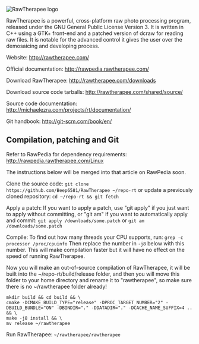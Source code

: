 ![RawTherapee logo](http://rawtherapee.com/images/logos/rawtherapee_logo_discuss.png)

RawTherapee is a powerful, cross-platform raw photo processing program, released under the GNU General Public License Version 3. It is written in C++ using a GTK+ front-end and a patched version of dcraw for reading raw files. It is notable for the advanced control it gives the user over the demosaicing and developing process.

Website:
http://rawtherapee.com/

Official documentation:
http://rawpedia.rawtherapee.com/

Download RawTherapee:
http://rawtherapee.com/downloads

Download source code tarballs:
http://rawtherapee.com/shared/source/

Source code documentation:
http://michaelezra.com/projects/rt/documentation/

Git handbook:
http://git-scm.com/book/en/

## Compilation, patching and Git
Refer to RawPedia for dependency requirements:
http://rawpedia.rawtherapee.com/Linux

The instructions below will be merged into that article on RawPedia soon.

Clone the source code:
`git clone https://github.com/Beep6581/RawTherapee ~/repo-rt`
or update a previously cloned repository:
`cd ~/repo-rt && git fetch`

Apply a patch:
If you want to apply a patch, use "git apply" if you just want to apply without committing, or "git am" if you want to automatically apply and commit:
`git apply /downloads/some.patch`
or
`git am /downloads/some.patch`

Compile:
To find out how many threads your CPU supports, run:
`grep -c processor /proc/cpuinfo`
Then replace the number in `-j8` below with this number. This will make compilation faster but it will have no effect on the speed of running RawTherapee.

Now you will make an out-of-source compilation of RawTherapee, it will be built into the ~/repo-rt/build/release folder, and then you will move this folder to your home directory and rename it to "rawtherapee", so make sure there is no ~/rawtherapee folder already!
```
mkdir build && cd build && \
cmake -DCMAKE_BUILD_TYPE="release" -DPROC_TARGET_NUMBER="2" -DBUILD_BUNDLE="ON" -DBINDIR="." -DDATADIR="." -DCACHE_NAME_SUFFIX=4 .. && \
make -j8 install && \
mv release ~/rawtherapee
```

Run RawTherapee:
`~/rawtherapee/rawtherapee`
